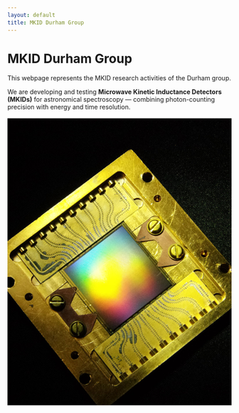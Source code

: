 ```yaml
---
layout: default
title: MKID Durham Group
---
```


# MKID Durham Group
This webpage represents the MKID research activities of the Durham group.

We are developing and testing **Microwave Kinetic Inductance Detectors (MKIDs)** for astronomical spectroscopy — combining photon-counting precision with energy and time resolution.

![MKID detector](mkid_image.jpg)


